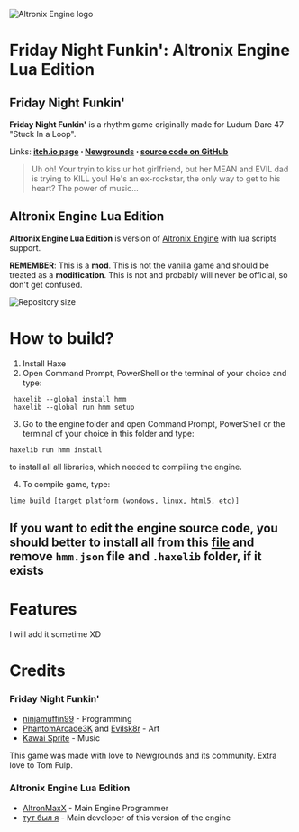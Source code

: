 
![Altronix Engine logo](https://raw.githubusercontent.com/Altronix-Team/FNF-AltronixEngine/main/enginelogo.png)

# Friday Night Funkin': Altronix Engine Lua Edition

## Friday Night Funkin'
**Friday Night Funkin'** is a rhythm game originally made for Ludum Dare 47 "Stuck In a Loop".

Links: **[itch.io page](https://ninja-muffin24.itch.io/funkin) ⋅ [Newgrounds](https://www.newgrounds.com/portal/view/770371) ⋅ [source code on GitHub](https://github.com/ninjamuffin99/Funkin)**
> Uh oh! Your tryin to kiss ur hot girlfriend, but her MEAN and EVIL dad is trying to KILL you! He's an ex-rockstar, the only way to get to his heart? The power of music... 

## Altronix Engine Lua Edition
**Altronix Engine Lua Edition** is version of [Altronix Engine](https://github.com/Altronix-Team/FNF-AltronixEngine) with lua scripts support.

**REMEMBER**: This is a **mod**. This is not the vanilla game and should be treated as a **modification**. This is not and probably will never be official, so don't get confused.

![Repository size](https://img.shields.io/github/repo-size/altronmaxx/FNF-AltronixEngine?color=brightgreen&label=Repository%20size)

# How to build?

1. Install Haxe
2. Open Command Prompt, PowerShell or the terminal of your choice and type: 
```
 haxelib --global install hmm
 haxelib --global run hmm setup
```
3. Go to the engine folder and open Command Prompt, PowerShell or the terminal of your choice in this folder and type: 
```
haxelib run hmm install
``` 
to install all all libraries, which needed to compiling the engine.

4. To compile game, type:
```
lime build [target platform (wondows, linux, html5, etc)]
```

## If you want to edit the engine source code, you should better to install all from this [file](https://github.com/AltronMaxX/FNF-AltronixEngine/blob/main/docs/building.md) and remove ``hmm.json`` file and ``.haxelib`` folder, if it exists

# Features
 I will add it sometime XD

# Credits
### Friday Night Funkin'
 - [ninjamuffin99](https://twitter.com/ninja_muffin99) - Programming
 - [PhantomArcade3K](https://twitter.com/phantomarcade3k) and [Evilsk8r](https://twitter.com/evilsk8r) - Art
 - [Kawai Sprite](https://twitter.com/kawaisprite) - Music

This game was made with love to Newgrounds and its community. Extra love to Tom Fulp.
### Altronix Engine Lua Edition
- [AltronMaxX](https://discord.com/users/324794944042565643) - Main Engine Programmer
- [тут был я](https://discord.com/users/655837928882176022) - Main developer of this version of the engine
